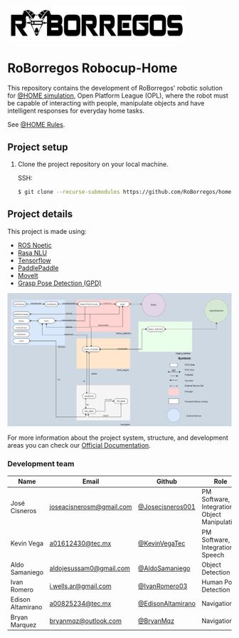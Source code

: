 <img src="readme_resources/roborregos_logo.png" width="400" ><img> 

# RoBorregos Robocup-Home
This repository contains the development of RoBorregos' robotic solution for [@HOME simulation](https://sites.google.com/view/robocup-athome-sim/competition-at-iros2022?authuser=0), Open Platform League (OPL), where the robot must be capable of interacting with people, manipulate objects and have intelligent responses for everyday home tasks.

See [@HOME Rules](https://drive.google.com/file/d/1Jor8UZXW6xFtBZmMvmZmJlUWtryMW7rQ/view).

## Project setup

1. Clone the project repository on your local machine.

   SSH:

   ```bash
   $ git clone --recurse-submodules https://github.com/RoBorregos/home-simulation.git
   ```

## Project details

This project is made using:
- [ROS Noetic](https://www.ros.org/)
- [Rasa NLU](https://rasa.com/)
- [Tensorflow](https://www.tensorflow.org/learn)
- [PaddlePaddle](https://github.com/paddlepaddle/paddle)
- [MoveIt](https://moveit.ros.org/)
- [Grasp Pose Detection (GPD)](https://github.com/atenpas/gpd)

<img src="readme_resources/SystemDesignv3_gray.png" width="1500" ><img>

For more information about the project system, structure, and development areas you can check our [Official Documentation](https://github.com/RoBorregos/Robocup-Home/wiki).

### Development team

| Name                    | Email                                                               | Github                                                       | Role      |
| ----------------------- | ------------------------------------------------------------------- | ------------------------------------------------------------ | --------- |
| José Cisneros | [joseacisnerosm@gmail.com](mailto:joseacisnerosm@gmail.com) | [@Josecisneros001](https://github.com/Josecisneros001) | PM Software, Integration & Object Manipulation |
| Kevin Vega | [a01612430@tec.mx](mailto:a01612430@tec.mx) | [@KevinVegaTec](https://github.com/KevinVegaTec) | PM Software, Integration & Speech |
| Aldo Samaniego | [aldojesussam0@gmail.com](mailto:aldojesussam0@gmail.com) | [@AldoSamaniego](https://github.com/AldoSamaniego) | Object Detection |
| Ivan Romero | [i.wells.ar@gmail.com](mailto:i.wells.ar@gmail.com) | [@IvanRomero03](https://github.com/IvanRomero03) | Human Pose Detection |
| Edison Altamirano | [a00825234@tec.mx](mailto:a00825234@tec.mx) | [@EdisonAltamirano](https://github.com/EdisonAltamirano) | Navigation |
| Bryan Marquez | [bryanmqz@outlook.com](mailto:bryanmqz@outlook.com) | [@BryanMqz](https://github.com/BryanMqz) | Navigation |
